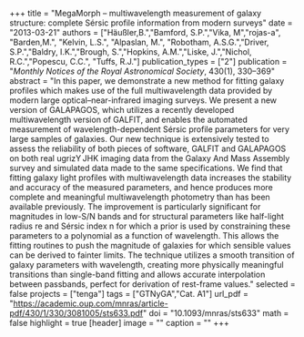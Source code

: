+++
title = "MegaMorph – multiwavelength measurement of galaxy structure: complete Sérsic profile information from modern surveys"
date = "2013-03-21"
authors = ["Häußler,B.","Bamford, S.P.","Vika, M","rojas-a", "Barden,M.", "Kelvin, L.S.", "Alpaslan, M.", "Robotham, A.S.G.","Driver, S.P.","Baldry, I.K.","Brough, S.","Hopkins, A.M.","Liske, J.","Nichol, R.C.","Popescu, C.C.", "Tuffs, R.J."]
publication_types = ["2"]
publication = "*Monthly Notices of the Royal Astronomical Society*, 430(1), 330–369"
abstract = "In this paper, we demonstrate a new method for fitting galaxy profiles which makes use of the full multiwavelength data provided by modern large optical–near-infrared imaging surveys. We present a new version of GALAPAGOS, which utilizes a recently developed multiwavelength version of GALFIT, and enables the automated measurement of wavelength-dependent Sérsic profile parameters for very large samples of galaxies. Our new technique is extensively tested to assess the reliability of both pieces of software, GALFIT and GALAPAGOS on both real ugrizY JHK imaging data from the Galaxy And Mass Assembly survey and simulated data made to the same specifications. We find that fitting galaxy light profiles with multiwavelength data increases the stability and accuracy of the measured parameters, and hence produces more complete and meaningful multiwavelength photometry than has been available previously. The improvement is particularly significant for magnitudes in low-S/N bands and for structural parameters like half-light radius re and Sérsic index n for which a prior is used by constraining these parameters to a polynomial as a function of wavelength. This allows the fitting routines to push the magnitude of galaxies for which sensible values can be derived to fainter limits. The technique utilizes a smooth transition of galaxy parameters with wavelength, creating more physically meaningful transitions than single-band fitting and allows accurate interpolation between passbands, perfect for derivation of rest-frame values."
selected = false
projects = ["tenga"]
tags = ["GTNyGA","Cat. A1"]
url_pdf = "https://academic.oup.com/mnras/article-pdf/430/1/330/3081005/sts633.pdf"
doi = "10.1093/mnras/sts633"
math = false
highlight = true
[header]
image = ""
caption = ""
+++
